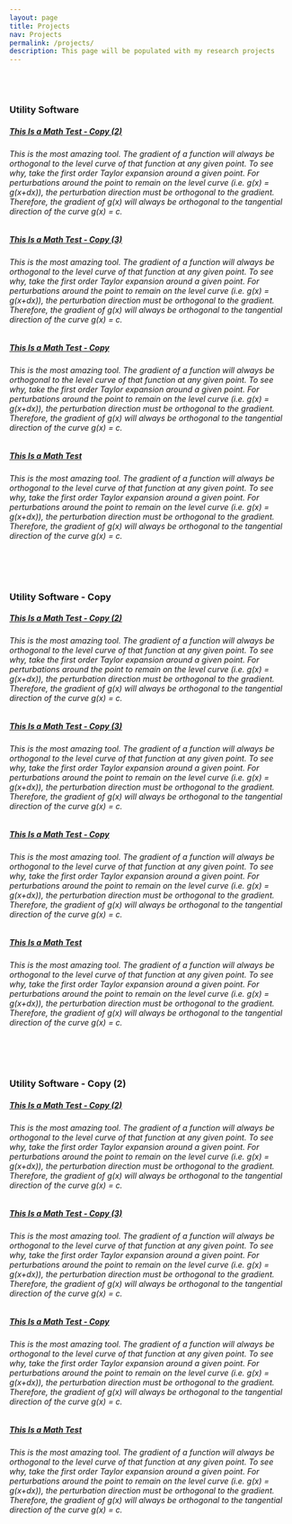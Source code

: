 ```yaml
---
layout: page
title: Projects
nav: Projects
permalink: /projects/
description: This page will be populated with my research projects
---
```



<br/>
<br/>
<h3 class="mt-4">Utility Software</h3>

<div class="card mt-3">
          <div class="p-3">
            <div class="row">
              <div class="col-sm-10">
                <h5 class="font-weight-bold"> <a href="https://chrisnielsen.github.io/projects/utility-software/this-is-a-math-test---copy-(2)">This Is a Math Test - Copy (2)</a> </h5>
              </div>
            </div>
            <h6 class="mt-2 mt-sm-0">This is the most amazing tool. The gradient of a function will always be orthogonal to the level curve of that function at any given point. To see why, take the first order Taylor expansion around a given point. For perturbations around the point to remain on the level curve (i.e. g(x) = g(x+dx)), the perturbation direction must be orthogonal to the gradient. Therefore, the gradient of g(x) will always be orthogonal to the tangential direction of the curve g(x) = c.</h6>
          </div>
        </div>

<div class="card mt-3">
          <div class="p-3">
            <div class="row">
              <div class="col-sm-10">
                <h5 class="font-weight-bold"> <a href="https://chrisnielsen.github.io/projects/utility-software/this-is-a-math-test---copy-(3)">This Is a Math Test - Copy (3)</a> </h5>
              </div>
            </div>
            <h6 class="mt-2 mt-sm-0">This is the most amazing tool. The gradient of a function will always be orthogonal to the level curve of that function at any given point. To see why, take the first order Taylor expansion around a given point. For perturbations around the point to remain on the level curve (i.e. g(x) = g(x+dx)), the perturbation direction must be orthogonal to the gradient. Therefore, the gradient of g(x) will always be orthogonal to the tangential direction of the curve g(x) = c.</h6>
          </div>
        </div>

<div class="card mt-3">
          <div class="p-3">
            <div class="row">
              <div class="col-sm-10">
                <h5 class="font-weight-bold"> <a href="https://chrisnielsen.github.io/projects/utility-software/this-is-a-math-test---copy">This Is a Math Test - Copy</a> </h5>
              </div>
            </div>
            <h6 class="mt-2 mt-sm-0">This is the most amazing tool. The gradient of a function will always be orthogonal to the level curve of that function at any given point. To see why, take the first order Taylor expansion around a given point. For perturbations around the point to remain on the level curve (i.e. g(x) = g(x+dx)), the perturbation direction must be orthogonal to the gradient. Therefore, the gradient of g(x) will always be orthogonal to the tangential direction of the curve g(x) = c.</h6>
          </div>
        </div>

<div class="card mt-3">
          <div class="p-3">
            <div class="row">
              <div class="col-sm-10">
                <h5 class="font-weight-bold"> <a href="https://chrisnielsen.github.io/projects/utility-software/this-is-a-math-test">This Is a Math Test</a> </h5>
              </div>
            </div>
            <h6 class="mt-2 mt-sm-0">This is the most amazing tool. The gradient of a function will always be orthogonal to the level curve of that function at any given point. To see why, take the first order Taylor expansion around a given point. For perturbations around the point to remain on the level curve (i.e. g(x) = g(x+dx)), the perturbation direction must be orthogonal to the gradient. Therefore, the gradient of g(x) will always be orthogonal to the tangential direction of the curve g(x) = c.</h6>
          </div>
        </div>


<br/>
<br/>
<h3 class="mt-4">Utility Software - Copy</h3>

<div class="card mt-3">
          <div class="p-3">
            <div class="row">
              <div class="col-sm-10">
                <h5 class="font-weight-bold"> <a href="https://chrisnielsen.github.io/projects/utility-software---copy/this-is-a-math-test---copy-(2)">This Is a Math Test - Copy (2)</a> </h5>
              </div>
            </div>
            <h6 class="mt-2 mt-sm-0">This is the most amazing tool. The gradient of a function will always be orthogonal to the level curve of that function at any given point. To see why, take the first order Taylor expansion around a given point. For perturbations around the point to remain on the level curve (i.e. g(x) = g(x+dx)), the perturbation direction must be orthogonal to the gradient. Therefore, the gradient of g(x) will always be orthogonal to the tangential direction of the curve g(x) = c.</h6>
          </div>
        </div>

<div class="card mt-3">
          <div class="p-3">
            <div class="row">
              <div class="col-sm-10">
                <h5 class="font-weight-bold"> <a href="https://chrisnielsen.github.io/projects/utility-software---copy/this-is-a-math-test---copy-(3)">This Is a Math Test - Copy (3)</a> </h5>
              </div>
            </div>
            <h6 class="mt-2 mt-sm-0">This is the most amazing tool. The gradient of a function will always be orthogonal to the level curve of that function at any given point. To see why, take the first order Taylor expansion around a given point. For perturbations around the point to remain on the level curve (i.e. g(x) = g(x+dx)), the perturbation direction must be orthogonal to the gradient. Therefore, the gradient of g(x) will always be orthogonal to the tangential direction of the curve g(x) = c.</h6>
          </div>
        </div>

<div class="card mt-3">
          <div class="p-3">
            <div class="row">
              <div class="col-sm-10">
                <h5 class="font-weight-bold"> <a href="https://chrisnielsen.github.io/projects/utility-software---copy/this-is-a-math-test---copy">This Is a Math Test - Copy</a> </h5>
              </div>
            </div>
            <h6 class="mt-2 mt-sm-0">This is the most amazing tool. The gradient of a function will always be orthogonal to the level curve of that function at any given point. To see why, take the first order Taylor expansion around a given point. For perturbations around the point to remain on the level curve (i.e. g(x) = g(x+dx)), the perturbation direction must be orthogonal to the gradient. Therefore, the gradient of g(x) will always be orthogonal to the tangential direction of the curve g(x) = c.</h6>
          </div>
        </div>

<div class="card mt-3">
          <div class="p-3">
            <div class="row">
              <div class="col-sm-10">
                <h5 class="font-weight-bold"> <a href="https://chrisnielsen.github.io/projects/utility-software---copy/this-is-a-math-test">This Is a Math Test</a> </h5>
              </div>
            </div>
            <h6 class="mt-2 mt-sm-0">This is the most amazing tool. The gradient of a function will always be orthogonal to the level curve of that function at any given point. To see why, take the first order Taylor expansion around a given point. For perturbations around the point to remain on the level curve (i.e. g(x) = g(x+dx)), the perturbation direction must be orthogonal to the gradient. Therefore, the gradient of g(x) will always be orthogonal to the tangential direction of the curve g(x) = c.</h6>
          </div>
        </div>


<br/>
<br/>
<h3 class="mt-4">Utility Software - Copy (2)</h3>

<div class="card mt-3">
          <div class="p-3">
            <div class="row">
              <div class="col-sm-10">
                <h5 class="font-weight-bold"> <a href="https://chrisnielsen.github.io/projects/utility-software---copy-(2)/this-is-a-math-test---copy-(2)">This Is a Math Test - Copy (2)</a> </h5>
              </div>
            </div>
            <h6 class="mt-2 mt-sm-0">This is the most amazing tool. The gradient of a function will always be orthogonal to the level curve of that function at any given point. To see why, take the first order Taylor expansion around a given point. For perturbations around the point to remain on the level curve (i.e. g(x) = g(x+dx)), the perturbation direction must be orthogonal to the gradient. Therefore, the gradient of g(x) will always be orthogonal to the tangential direction of the curve g(x) = c.</h6>
          </div>
        </div>

<div class="card mt-3">
          <div class="p-3">
            <div class="row">
              <div class="col-sm-10">
                <h5 class="font-weight-bold"> <a href="https://chrisnielsen.github.io/projects/utility-software---copy-(2)/this-is-a-math-test---copy-(3)">This Is a Math Test - Copy (3)</a> </h5>
              </div>
            </div>
            <h6 class="mt-2 mt-sm-0">This is the most amazing tool. The gradient of a function will always be orthogonal to the level curve of that function at any given point. To see why, take the first order Taylor expansion around a given point. For perturbations around the point to remain on the level curve (i.e. g(x) = g(x+dx)), the perturbation direction must be orthogonal to the gradient. Therefore, the gradient of g(x) will always be orthogonal to the tangential direction of the curve g(x) = c.</h6>
          </div>
        </div>

<div class="card mt-3">
          <div class="p-3">
            <div class="row">
              <div class="col-sm-10">
                <h5 class="font-weight-bold"> <a href="https://chrisnielsen.github.io/projects/utility-software---copy-(2)/this-is-a-math-test---copy">This Is a Math Test - Copy</a> </h5>
              </div>
            </div>
            <h6 class="mt-2 mt-sm-0">This is the most amazing tool. The gradient of a function will always be orthogonal to the level curve of that function at any given point. To see why, take the first order Taylor expansion around a given point. For perturbations around the point to remain on the level curve (i.e. g(x) = g(x+dx)), the perturbation direction must be orthogonal to the gradient. Therefore, the gradient of g(x) will always be orthogonal to the tangential direction of the curve g(x) = c.</h6>
          </div>
        </div>

<div class="card mt-3">
          <div class="p-3">
            <div class="row">
              <div class="col-sm-10">
                <h5 class="font-weight-bold"> <a href="https://chrisnielsen.github.io/projects/utility-software---copy-(2)/this-is-a-math-test">This Is a Math Test</a> </h5>
              </div>
            </div>
            <h6 class="mt-2 mt-sm-0">This is the most amazing tool. The gradient of a function will always be orthogonal to the level curve of that function at any given point. To see why, take the first order Taylor expansion around a given point. For perturbations around the point to remain on the level curve (i.e. g(x) = g(x+dx)), the perturbation direction must be orthogonal to the gradient. Therefore, the gradient of g(x) will always be orthogonal to the tangential direction of the curve g(x) = c.</h6>
          </div>
        </div>

